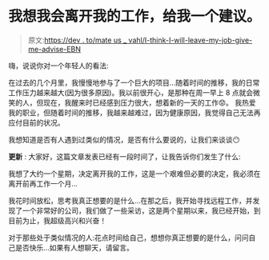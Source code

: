 # 我想我会离开我的工作，给我一个建议。

> 原文:[https://dev . to/mate us _ vahl/I-think-I-will-leave-my-job-give-me-advise-EBN](https://dev.to/mateus_vahl/i-think-i-will-leave-my-job-give-me-a-advise-ebn)

嗨，说说你对一个年轻人的看法:

在过去的几个月里，我慢慢地参与了一个巨大的项目...随着时间的推移，我的日常工作压力越来越大(因为很多原因)。我以前很开心，是那种在周一早上 8 点就会微笑的人，但现在，我醒来时已经感到压力很大，想着新的一天的工作😟。
我热爱我的职业，但随着时间的推移，我越来越难过，因为健康原因，我觉得自己无法再应付目前的状况。

我想知道是否有人遇到过类似的情况，是否有什么要说的，让我们来谈谈😶

**更新** :
大家好，这篇文章发表已经有一段时间了，让我告诉你们发生了什么:

我想了大约一个星期，决定离开我的工作，这是一个艰难但必要的决定，我必须在离开前再工作一个月...

我花时间放松，思考我真正想要的是什么...在那之后，我开始寻找远程工作，并发现了一个非常好的公司，我们做了一些采访，这是两个星期以来，我已经开始，到目前为止，我超级高兴和兴奋！

对于那些处于类似情况的人:花点时间给自己，想想你真正想要的是什么，问问自己是否快乐...如果有人想聊天，请留言。